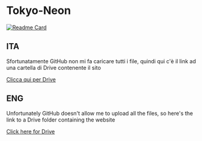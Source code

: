 # Tokyo-Neon
[![Readme Card](https://github-readme-stats.vercel.app/api/pin/?username=DanyB0&repo=Tokyo-Neon&theme=onedark&show_owner=True)](https://github.com/anuraghazra/github-readme-stats)
## ITA
Sfortunatamente GitHub non mi fa caricare tutti i file, quindi qui c'è il link ad una cartella di Drive contenente il sito

[Clicca qui per Drive](https://drive.google.com/drive/folders/1UHMEVgxtoqGGMTVlIVzB8PBJH7L35eCp?usp=sharing)
## ENG
Unfortunately GitHub doesn't allow me to upload all the files, so here's the link to a Drive folder containing the website

[Click here for Drive](https://drive.google.com/drive/folders/1UHMEVgxtoqGGMTVlIVzB8PBJH7L35eCp?usp=sharing)
